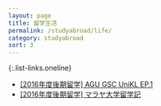```yaml
---
layout: page
title: 留学生活
permalink: /studyabroad/life/
category: studyabroad
sort: 3
---
```


{:.list-links.oneline}
*   [[2016年度後期留学] AGU GSC UniKL EP.1](/studyabroad/life/20171175.html)
*   [[2016年度後期留学] マラヤ大学留学記](/studyabroad/life/20171176.html)